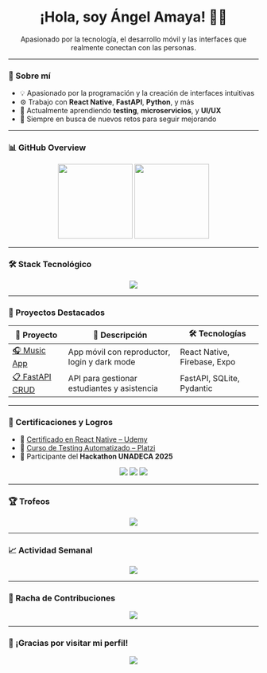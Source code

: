 <h1 align="center">¡Hola, soy Ángel Amaya! 👨‍💻</h1>
<p align="center">
  Apasionado por la tecnología, el desarrollo móvil y las interfaces que realmente conectan con las personas.
</p>

---

### 🚀 Sobre mí

- 💡 Apasionado por la programación y la creación de interfaces intuitivas  
- ⚙️ Trabajo con **React Native**, **FastAPI**, **Python**, y más  
- 🌱 Actualmente aprendiendo **testing**, **microservicios**, y **UI/UX**  
- 🎯 Siempre en busca de nuevos retos para seguir mejorando

---

### 📊 GitHub Overview

<p align="center">
  <img src="https://github-readme-stats.vercel.app/api?username=Angel252000&show_icons=true&theme=tokyonight&hide=issues&rank_icon=github" height="150" />
  <img src="https://github-readme-stats.vercel.app/api/top-langs/?username=Angel252000&layout=compact&theme=tokyonight" height="150" />
</p>

---

### 🛠️ Stack Tecnológico

<p align="center">
  <img src="https://skillicons.dev/icons?i=html,css,js,react,python,fastapi,mysql,figma,github,git&theme=light" />
</p>

---

### 🚧 Proyectos Destacados

| 🚀 Proyecto | 📝 Descripción | 🛠️ Tecnologías |
|------------|----------------|----------------|
| [🎧 Music App](https://github.com/Angel252000/music-app) | App móvil con reproductor, login y dark mode | React Native, Firebase, Expo |
| [📋 FastAPI CRUD](https://github.com/Angel252000/fastapi-crud) | API para gestionar estudiantes y asistencia | FastAPI, SQLite, Pydantic |

---

### 🏅 Certificaciones y Logros

- 📜 [Certificado en React Native – Udemy](https://www.udemy.com/)
- 🧪 [Curso de Testing Automatizado – Platzi](https://platzi.com/)
- 🚀 Participante del **Hackathon UNADECA 2025**

<p align="center">
  <img src="https://img.shields.io/badge/ReactNative-Certified-blue?style=flat-square" />
  <img src="https://img.shields.io/badge/FastAPI-Master-green?style=flat-square" />
  <img src="https://img.shields.io/badge/UNADECA-Hackathon_2025-important?style=flat-square" />
</p>

---

### 🏆 Trofeos

<p align="center">
  <img src="https://github-profile-trophy.vercel.app/?username=Angel252000&theme=onestar&no-frame=true&column=6&margin-w=10&margin-h=10" />
</p>

---

### 📈 Actividad Semanal

<p align="center">
  <img src="https://github-readme-activity-graph.cyclic.app/graph?username=Angel252000&theme=github-compact&hide_border=true" />
</p>

---

### 📅 Racha de Contribuciones

<p align="center">
  <img src="https://github-readme-streak-stats.herokuapp.com/?user=Angel252000&theme=tokyonight&hide_border=true" />
</p>

---

### 🙌 ¡Gracias por visitar mi perfil!

<p align="center">
  <img src="https://capsule-render.vercel.app/api?type=waving&color=0f0f0f&height=100&section=footer"/>
</p>
